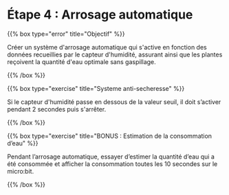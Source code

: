 # Étape 4 : Arrosage automatique

{{% box type="error" title="Objectif" %}}

Créer un système d'arrosage automatique qui s'active en fonction des données recueillies par le capteur d'humidité, assurant ainsi que les plantes reçoivent la quantité d'eau optimale sans gaspillage.

{{% /box %}}


{{% box type="exercise" title="Systeme anti-secheresse" %}}

Si le capteur d'humidité passe en dessous de la valeur seuil, il doit s’activer pendant 2 secondes puis s'arrêter.

{{% /box %}}

{{% box type="exercise" title="BONUS : Estimation de la consommation d’eau" %}}

Pendant l’arrosage automatique, essayer d’estimer la quantité d’eau qui a été consommée et afficher la consommation toutes les 10 secondes sur le micro:bit.

{{% /box %}}
